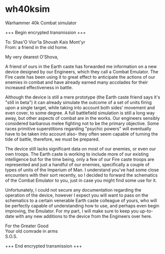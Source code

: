 # wh40ksim
Warhammer 40k Combat simulator

+++ Begin encrypted transmission +++

To: Shas'O Vior'la Shovah Kais Mont'yr  
From: a friend in the old home.  

My very dearest O'Shova,

A friend of ours in the Earth caste has forwarded me information on a new device
designed by our Engineers, which they call a Combat Emulator. The Fire caste has
been using it to great effect to anticipate the actions of our enemies in combat
and have already earned many accolades for their increased effectiveness in
battle.

Although the device is still a mere prototype (the Earth caste friend says it's
"still in beta") it can already simulate the outcome of a set of units firing
upon a single target, while taking into account both sides' movement and even
cover, to some degree. A full battlefield simulation is still a long way away,
but other aspects of combat are in the works. Our engineers sensibly considered
barbarous melee fighting not to be the primary objective. Some races primitive
superstitions regarding "psychic powers" will eventually have to be taken into
account also- they often seem capable of turning the tide of battle, therefore,
we must be prepared.

The device still lacks significant data on most of our enemies, or even our own
troops. The Earth caste is working to include more of our existing intelligence
but for the time being, only a few of our Fire caste troops are represented and
just a handful of our enemies, specifically a couple of types of units of the
Imperium of Man. I understand you've had some close encounters with their sort
recently, so I decided to forward the schematics of the Combat Emulator to you,
just in case you might find some use for it. 

Unfortunately, I could not secure any documentation regarding the operation of
the device, however I expect you will want to pass on the schematics to a
certain venerable Earth caste colleague of yours, who will be perfectly capable
of understanding how to use, and perhaps even begin improving, the Emulator. For
my part, I will make sure to keep you up-to-date with any new additions to the
device from the Engineers over here.

For the Greater Good  
Your old comrade in arms  
S.O.S.

+++ End encrypted transmission +++
